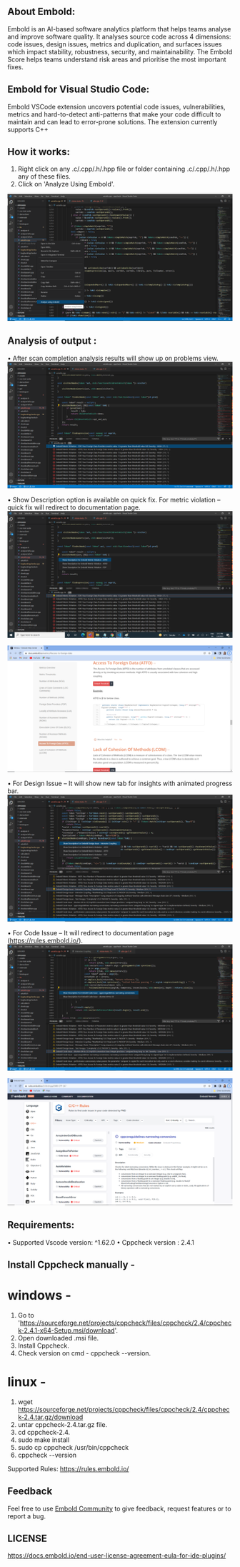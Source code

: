 ## About Embold:

Embold is an AI-based software analytics platform that helps teams analyse and improve software quality. It analyses source code across 4 dimensions: code issues, design issues, metrics and duplication, and surfaces issues which impact stability, robustness, security, and maintainability. The Embold Score helps teams understand risk areas and prioritise the most important fixes.

## Embold for Visual Studio Code:
Embold VSCode extension uncovers potential code issues, vulnerabilities, metrics and hard-to-detect anti-patterns that make your code difficult to maintain and can lead to error-prone solutions. The extension currently supports C++

## How it works:
1.	Right click on any .c/.cpp/.h/.hpp file or folder containing .c/.cpp/.h/.hpp any of these files.
2.  Click on 'Analyze Using Embold'.

 ![image info](https://github.com/Pooja0504/testDemo/blob/main/Analyse.png?raw=true)
 
## Analysis of output : 
•	After scan completion analysis results will show up on problems view.
 ![image info](https://github.com/Pooja0504/testDemo/blob/main/Problems.png?raw=true)

•	Show Description option is available on quick fix. For metric violation – quick fix will redirect to documentation page. 
 ![image info](https://github.com/Pooja0504/testDemo/blob/main/MV.png?raw=true)

 ![image info](https://github.com/Pooja0504/testDemo/blob/main/MVWeb.png?raw=true)

•	For Design Issue – It will show new tab for insights with animated progress bar.
 ![image info](https://github.com/Pooja0504/testDemo/blob/main/DI.png?raw=true)
 
•	For Code Issue – It will redirect to documentation page (https://rules.embold.io/).
 ![image info](https://github.com/Pooja0504/testDemo/blob/main/CI.png?raw=true)
 
 ![image info](https://github.com/Pooja0504/testDemo/blob/main/CIWeb.png?raw=true)
 
## Requirements: 
•	Supported Vscode version: ^1.62.0
•	Cppcheck version : 2.4.1

## Install Cppcheck manually -
# windows -
1. Go to 'https://sourceforge.net/projects/cppcheck/files/cppcheck/2.4/cppcheck-2.4.1-x64-Setup.msi/download'.
2. Open downloaded .msi file.
3. Install Cppcheck.
4. Check version on cmd - cppcheck --version.

# linux -
1. wget https://sourceforge.net/projects/cppcheck/files/cppcheck/2.4/cppcheck-2.4.tar.gz/download
2. untar cppcheck-2.4.tar.gz file.
3. cd cppcheck-2.4.
4. sudo make install
5. sudo cp cppcheck /usr/bin/cppcheck
6. cppcheck --version


Supported Rules: https://rules.embold.io/

## Feedback
Feel free to use [Embold Community](https://community.embold.io/) to give feedback, request features or to report a bug.

## LICENSE
https://docs.embold.io/end-user-license-agreement-eula-for-ide-plugins/

